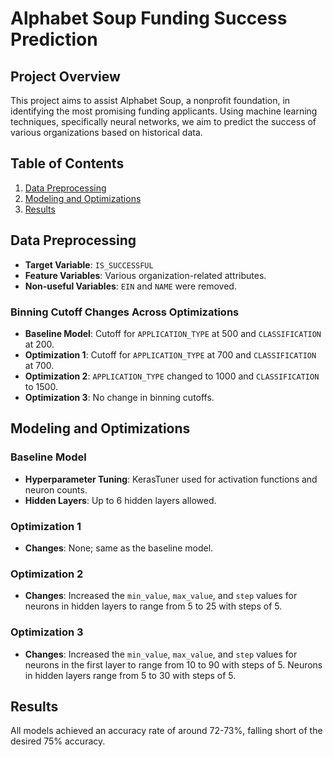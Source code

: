 # Alphabet Soup Funding Success Prediction
 
## Project Overview

This project aims to assist Alphabet Soup, a nonprofit foundation, in identifying the most promising funding applicants. Using machine learning techniques, specifically neural networks, we aim to predict the success of various organizations based on historical data.

## Table of Contents

1. [Data Preprocessing](#data-preprocessing)
2. [Modeling and Optimizations](#modeling-and-optimizations)
3. [Results](#results)

## Data Preprocessing

* **Target Variable**: `IS_SUCCESSFUL`
* **Feature Variables**: Various organization-related attributes.
* **Non-useful Variables**: `EIN` and `NAME` were removed.

### Binning Cutoff Changes Across Optimizations

* **Baseline Model**: Cutoff for `APPLICATION_TYPE` at 500 and `CLASSIFICATION` at 200.
* **Optimization 1**: Cutoff for `APPLICATION_TYPE` at 700 and `CLASSIFICATION` at 700.
* **Optimization 2**: `APPLICATION_TYPE` changed to 1000 and `CLASSIFICATION` to 1500.
* **Optimization 3**: No change in binning cutoffs.

## Modeling and Optimizations

### Baseline Model

* **Hyperparameter Tuning**: KerasTuner used for activation functions and neuron counts.
* **Hidden Layers**: Up to 6 hidden layers allowed.

### Optimization 1

* **Changes**: None; same as the baseline model.

### Optimization 2

* **Changes**: Increased the `min_value`, `max_value`, and `step` values for neurons in hidden layers to range from 5 to 25 with steps of 5.

### Optimization 3

* **Changes**: Increased the `min_value`, `max_value`, and `step` values for neurons in the first layer to range from 10 to 90 with steps of 5. Neurons in hidden layers range from 5 to 30 with steps of 5.

## Results

All models achieved an accuracy rate of around 72-73%, falling short of the desired 75% accuracy.

